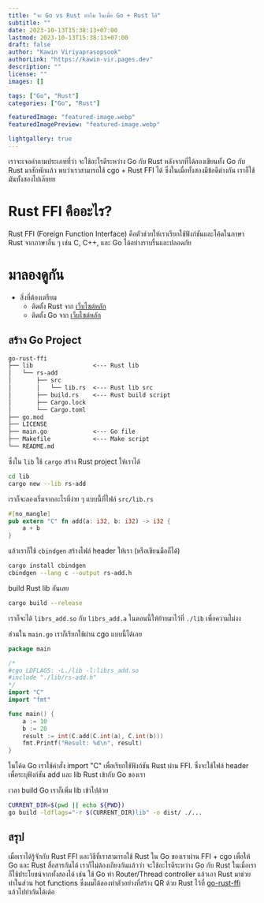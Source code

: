 ```yaml
---
title: "จะ Go vs Rust ทำไม ในเมื่อ Go + Rust ได้"
subtitle: ""
date: 2023-10-13T15:38:13+07:00
lastmod: 2023-10-13T15:38:13+07:00
draft: false
author: "Kawin Viriyaprasopsook"
authorLink: "https://kawin-vir.pages.dev"
description: ""
license: ""
images: []

tags: ["Go", "Rust"]
categories: ["Go", "Rust"]

featuredImage: "featured-image.webp"
featuredImagePreview: "featured-image.webp"

lightgallery: true
---
```


เราจะเจอคำถามประเภทที่ว่า จะใช้อะไรดีระหว่าง Go กับ Rust หลังจากที่ได้ลองเขียนทั้ง Go กับ Rust มาสักพักแล้ว พบว่าเราสามารถใช้ cgo + Rust FFI ได้ ซึ่งในเมื่อทั้งสองมีข้อดีต่างกัน เราก็ใช้มันทั้งสองไปเล๊ยยย

<!--more-->

# Rust FFI คืออะไร?
Rust FFI (Foreign Function Interface) คือตัวช่วยให้เราเรียกใช้ฟังก์ชันและโค้ดในภาษา Rust จากภาษาอื่น ๆ เช่น C, C++, และ Go ได้อย่างราบรื่นและปลอดภัย

# มาลองดูกัน
- สิ่งที่ต้องเตรียม
  - ติดตั้ง Rust จาก [เว็บไซต์หลัก](https://www.rust-lang.org/tools/install)
  - ติดตั้ง Go จาก [เว็บไซต์หลัก](https://go.dev/dl/)

## สร้าง Go Project
```md
go-rust-ffi
├── lib                 <--- Rust lib
│   └── rs-add
│       ├── src
│       │   └── lib.rs  <--- Rust lib src
│       ├── build.rs    <--- Rust build script
│       ├── Cargo.lock
│       └── Cargo.toml
├── go.mod
├── LICENSE
├── main.go             <--- Go file
├── Makefile            <--- Make script
└── README.md
```

ซึ่งใน `lib` ใช้ `cargo` สร้าง Rust project ให้เราได้
```bash
cd lib
cargo new --lib rs-add
```

เราก็จะลองเริ่มจากอะไรที่ง่าย ๆ แบบนี้ที่ไฟล์ `src/lib.rs`
```rust
#[no_mangle]
pub extern "C" fn add(a: i32, b: i32) -> i32 {
    a + b
}
```

แล้วเราก็ใช้ `cbindgen` สร้างไฟล์ header ให้เรา (หรือเขียนมือก็ได้)
```bash
cargo install cbindgen
cbindgen --lang c --output rs-add.h
```

build Rust lib กันเลย
```bash
cargo build --release
```
เราก็จะได้ `librs_add.so` กับ `librs_add.a` ในตอนนี้ให้ย้ายมาไว้ที่ `./lib` เพื่อความไม่งง

ส่วนใน `main.go` เราก็เรียกใช้ผ่าน cgo แบบนี้ได้เลย
```go
package main

/*
#cgo LDFLAGS: -L./lib -l:librs_add.so
#include "./lib/rs-add.h"
*/
import "C"
import "fmt"

func main() {
    a := 10
    b := 20
    result := int(C.add(C.int(a), C.int(b)))
    fmt.Printf("Result: %d\n", result)
}
```

ในโค้ด Go เราใช้คำสั่ง import "C" เพื่อเรียกใช้ฟังก์ชัน Rust ผ่าน FFI. ซึ่งจะใช้ไฟล์ header เพื่อระบุฟังก์ชัน add และ lib Rust เข้ากับ Go ของเรา

เวลา build Go เราก็เพิ่ม lib เข้าไปด้วย
```bash
CURRENT_DIR=$(pwd || echo ${PWD})
go build -ldflags="-r $(CURRENT_DIR)lib" -o dist/ ./...
```

## สรุป
เมื่อเราได้รู้จักกับ Rust FFI และวิธีที่เราสามารถใช้ Rust ใน Go ของเราผ่าน FFI + cgo เพื่อให้ Go และ Rust สื่อสารกันได้ เราก็ไม่ต้องเถียงกันแล้วว่า จะใช้อะไรดีระหว่าง Go กับ Rust ในเมื่อเราก็ใช้ประโยชน์จากทั้งสองได้ เช่น ใช้ Go ทำ Router/Thread controller แล้วเอา Rust มาช่วยทำในส่วน hot functions ซึ่งผมได้ลองทำตัวอย่างที่สร้าง QR ด้วย Rust ไว้ที่ [go-rust-ffi](https://github.com/bouroo/go-rust-ffi) แล้วไปยำกันได้เด้อ